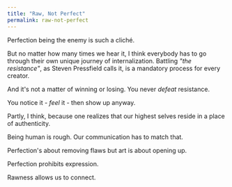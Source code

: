 ```yaml
---
title: "Raw, Not Perfect"
permalink: raw-not-perfect
---
```


Perfection being the enemy is such a cliché.

But no matter how many times we hear it, I think everybody has to go through their own unique journey of internalization. Battling *"the resistance"*, as Steven Pressfield calls it, is a mandatory process for every creator.

And it's not a matter of winning or losing. You never *defeat* resistance.

You notice it - *feel* it - then show up anyway.

Partly, I think, because one realizes that our highest selves reside in a place of authenticity.

Being human is rough. Our communication has to match that.

Perfection's about removing flaws but art is about opening up.

Perfection prohibits expression.

Rawness allows us to connect.
